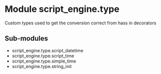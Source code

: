 Module script_engine.type
=========================
Custom types used to get the conversion correct from hass in decorators

Sub-modules
-----------
* script_engine.type.script_datetime
* script_engine.type.script_time
* script_engine.type.simple_time
* script_engine.type.string_init